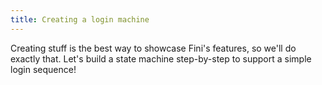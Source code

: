 ```yaml
---
title: Creating a login machine
---
```


Creating stuff is the best way to showcase Fini's features, so we'll do exactly that. Let's build a state machine step-by-step to support a simple login sequence!
